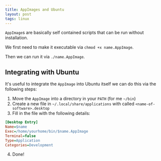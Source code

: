 ```yaml
---
title: AppImages and Ubuntu
layout: post
tags: linux
---
```

`AppImage`s are basically self contained scripts that can be run without installation.

We first need to make it executable via `chmod +x name.AppImage`.

Then we can run it via `./name.AppImage`.

## Integrating with Ubuntu
It's useful to integrate the `AppImage`  into Ubuntu itself we can do this via the following steps:

1. Move the `AppImage` into a directory in your `PATH` (for me `~/bin`)
2. Create a new file in `~/.local/share/applications` with called `<name-of-software>.desktop`
3. Fill in the file with the following details:

```ini
[Desktop Entry]
Name=$name
Exec=/home/yourhome/bin/$name.AppImage
Terminal=false
Type=Application
Categories=Development
```
4. Done!


